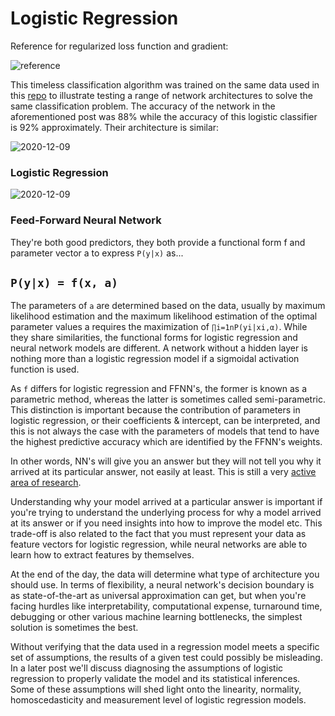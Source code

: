# Logistic Regression

</path></svg></a>Reference for regularized loss function and gradient:</h4>

![reference](https://user-images.githubusercontent.com/29679899/59174372-155a5780-8b1f-11e9-9e33-102b89d42816.png)

This timeless classification algorithm was trained on the same data used in this <a href="https://github.com/christianThardy/Feed-Forward-Artificial-Neural-Network" title="xtiandata.com" rel="nofollow">repo</a> to illustrate testing a range of network architectures to solve the same classification problem. The accuracy of the network in the aforementioned post was 88% while the accuracy of this logistic classifier is 92% approximately. Their architecture is similar: 

![2020-12-09](https://user-images.githubusercontent.com/29679899/101676964-e8477780-3a29-11eb-99f4-9de05ac1c28e.png)
### Logistic Regression

![2020-12-09](https://user-images.githubusercontent.com/29679899/101676996-f8f7ed80-3a29-11eb-911e-a48e2dc93247.gif)
### Feed-Forward Neural Network

They're both good predictors, they both provide a functional form f and parameter vector a to express `P(y|x)` as...
 
## `P(y|x) = f(x, a)`
 
The parameters of `a` are determined based on the data, usually by maximum likelihood estimation and the maximum likelihood estimation of the optimal parameter values a requires the maximization of `∏i=1nP(yi|xi,α)`. While they share similarities, the functional forms for logistic regression and neural network models are different. A network without a hidden layer is nothing more than a logistic regression model if a sigmoidal activation function is used. 
 
As `f` differs for logistic regression and FFNN's, the former is known as a parametric method, whereas the latter is sometimes called semi-parametric. This distinction is important because the contribution of parameters in logistic regression, or their coefficients & intercept, can be interpreted, and this is not always the case with the parameters of models that tend to have the highest predictive accuracy which are identified by the FFNN's weights.
 
In other words, NN's will give you an answer but they will not tell you why it arrived at its particular answer, not easily at least. This is still a very <a href="https://distill.pub/2019/activation-atlas/" title="distill.pub" rel="nofollow">active area of research</a>.
 
Understanding why your model arrived at a particular answer is important if you're trying to understand the underlying process for why a model arrived at its answer or if you need insights into how to improve the model etc. This trade-off is also related to the fact that you must represent your data as feature vectors for logistic regression, while neural networks are able to learn how to extract features by themselves. 
 
At the end of the day, the data will determine what type of architecture you should use. In terms of flexibility, a neural network's decision boundary is as state-of-the-art as universal approximation can get, but when you're facing hurdles like interpretability, computational expense, turnaround time, debugging or other various machine learning bottlenecks, the simplest solution is sometimes the best. 
 
Without verifying that the data used in a regression model meets a specific set of assumptions, the results of a given test could possibly be misleading. In a later post we'll discuss diagnosing the assumptions of logistic regression to properly validate the model and its statistical inferences. Some of these assumptions will shed light onto the linearity, normality, homoscedasticity and measurement level of logistic regression models.
